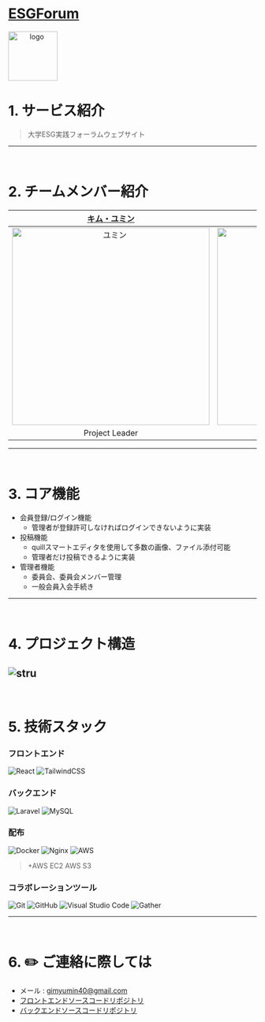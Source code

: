 # [ESGForum](http://15.165.129.233/)

<div align="center" style="display:flex;">
    <img src="https://github.com/ESGForumWebSiteDev/.github/assets/102473964/197feb8f-51a3-4cfd-800d-43da17e64938" width="100" alt="logo"/>
</div>



# 1. サービス紹介
> 大学ESG実践フォーラムウェブサイト
---
<br>

# 2. チームメンバー紹介
|                                         [キム・ユミン](https://github.com/yuminn-k)                                          |                                         [イ・ジェイル](https://github.com/cheiru94)                                          |                                         [カン・ジュウォン](https://github.com/Z00One)                                          |                                         [イ・ジュヒョン](https://github.com/d556f8)                                    
| :--------------------------------------------------------------------------------------: | :--------------------------------------------------------------------------------------: | :--------------------------------------------------------------------------------------: | :-------------------------------------------------------------------------------------: |
| <img src="https://avatars.githubusercontent.com/u/55650732?v=4" width=400px alt="ユミン"/> | <img src="https://avatars.githubusercontent.com/u/146077826?v=4" width=400px alt="ジェイル"> | <img src="https://avatars.githubusercontent.com/u/102473964?v=4" width=400px alt="ジュウォン"/> | <img src="https://avatars.githubusercontent.com/u/64972038?v=4" width=400px alt="ジュヒョン"/> | 
|                       Project Leader                        |                            Frontend                            |                            Full-Stack                            |                          Full-Stack                          
---
<br>

# 3. コア機能
- 会員登録/ログイン機能
  - 管理者が登録許可しなければログインできないように実装
- 投稿機能
  - quillスマートエディタを使用して多数の画像、ファイル添付可能
  - 管理者だけ投稿できるように実装
- 管理者機能
  - 委員会、委員会メンバー管理
  - 一般会員入会手続き

---
<br>

# 4. プロジェクト構造

![stru](https://github.com/ESGForumWebSiteDev/project_ESGForumWebSiteDev_main-deployment-repo/assets/55650732/6570734f-2be8-4e08-b1c4-161baaec9e38)
---
<br>

# 5. 技術スタック

### フロントエンド
![React](https://img.shields.io/badge/react-%2320232a.svg?style=for-the-badge&logo=react&logoColor=%2361DAFB)
![TailwindCSS](https://img.shields.io/badge/tailwindcss-%2338B2AC.svg?style=for-the-badge&logo=tailwind-css&logoColor=white)

### バックエンド
![Laravel](https://img.shields.io/badge/laravel-%23FF2D20.svg?style=for-the-badge&logo=laravel&logoColor=white)
![MySQL](https://img.shields.io/badge/mysql-%2300f.svg?style=for-the-badge&logo=mysql&logoColor=white)

### 配布
![Docker](https://img.shields.io/badge/docker-%230db7ed.svg?style=for-the-badge&logo=docker&logoColor=white)
![Nginx](https://img.shields.io/badge/nginx-%23009639.svg?style=for-the-badge&logo=nginx&logoColor=white)
![AWS](https://img.shields.io/badge/AWS-%23FF9900.svg?style=for-the-badge&logo=amazon-aws&logoColor=white)
> +AWS EC2
> AWS S3

### コラボレーションツール
![Git](https://img.shields.io/badge/git-%23F05033.svg?style=for-the-badge&logo=git&logoColor=white)
![GitHub](https://img.shields.io/badge/github-%23121011.svg?style=for-the-badge&logo=github&logoColor=white)
![Visual Studio Code](https://img.shields.io/badge/Visual%20Studio%20Code-0078d7.svg?style=for-the-badge&logo=visual-studio-code&logoColor=white)
![Gather](https://img.shields.io/badge/gather-%23007ACC.svg?style=for-the-badge&logo=ros&logoColor=white)

---
<br>

# 6. :pencil2: ご連絡に際しては
- メール : [gimyumin40@gmail.com](mailto:gimyumin40@gmail.com)
- [フロントエンドソースコードリポジトリ](https://github.com/ESGForumWebSiteDev/project_ESGForumWebSiteDev_react-deployment-repo)
- [バックエンドソースコードリポジトリ](https://github.com/ESGForumWebSiteDev/project_ESGForumWebSiteDev_laravel-deployment-repo)
